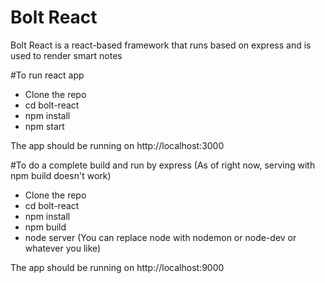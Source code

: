# Bolt React

Bolt React is a react-based framework that runs based on express and is used to render smart notes

#To run react app
- Clone the repo
- cd bolt-react
- npm install
- npm start

The app should be running on http://localhost:3000

#To do a complete build and run by express (As of right now, serving with npm build doesn't work)
- Clone the repo
- cd bolt-react
- npm install
- npm build
- node server (You can replace node with nodemon or node-dev or whatever you like)
 
The app should be running on http://localhost:9000